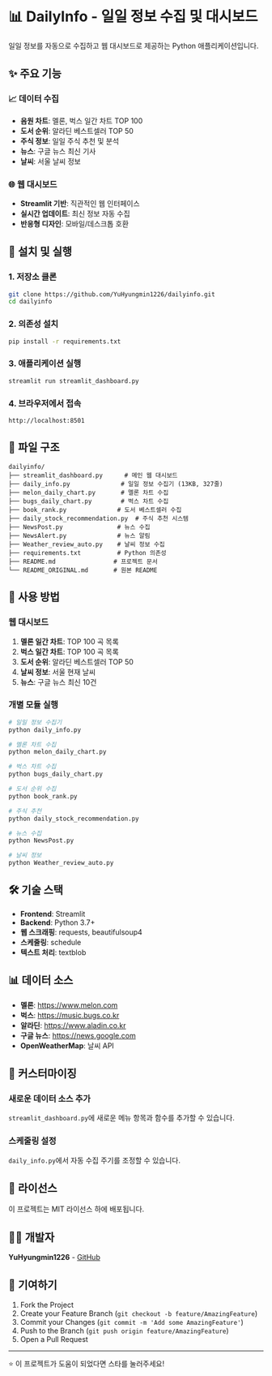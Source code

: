 # 📊 DailyInfo - 일일 정보 수집 및 대시보드

일일 정보를 자동으로 수집하고 웹 대시보드로 제공하는 Python 애플리케이션입니다.

## ✨ 주요 기능

### 📈 데이터 수집
- **음원 차트**: 멜론, 벅스 일간 차트 TOP 100
- **도서 순위**: 알라딘 베스트셀러 TOP 50
- **주식 정보**: 일일 주식 추천 및 분석
- **뉴스**: 구글 뉴스 최신 기사
- **날씨**: 서울 날씨 정보

### 🌐 웹 대시보드
- **Streamlit 기반**: 직관적인 웹 인터페이스
- **실시간 업데이트**: 최신 정보 자동 수집
- **반응형 디자인**: 모바일/데스크톱 호환

## 🚀 설치 및 실행

### 1. 저장소 클론
```bash
git clone https://github.com/YuHyungmin1226/dailyinfo.git
cd dailyinfo
```

### 2. 의존성 설치
```bash
pip install -r requirements.txt
```

### 3. 애플리케이션 실행
```bash
streamlit run streamlit_dashboard.py
```

### 4. 브라우저에서 접속
```
http://localhost:8501
```

## 📁 파일 구조

```
dailyinfo/
├── streamlit_dashboard.py      # 메인 웹 대시보드
├── daily_info.py              # 일일 정보 수집기 (13KB, 327줄)
├── melon_daily_chart.py       # 멜론 차트 수집
├── bugs_daily_chart.py        # 벅스 차트 수집
├── book_rank.py              # 도서 베스트셀러 수집
├── daily_stock_recommendation.py  # 주식 추천 시스템
├── NewsPost.py               # 뉴스 수집
├── NewsAlert.py              # 뉴스 알림
├── Weather_review_auto.py    # 날씨 정보 수집
├── requirements.txt          # Python 의존성
├── README.md                # 프로젝트 문서
└── README_ORIGINAL.md       # 원본 README
```

## 🎯 사용 방법

### 웹 대시보드
1. **멜론 일간 차트**: TOP 100 곡 목록
2. **벅스 일간 차트**: TOP 100 곡 목록
3. **도서 순위**: 알라딘 베스트셀러 TOP 50
4. **날씨 정보**: 서울 현재 날씨
5. **뉴스**: 구글 뉴스 최신 10건

### 개별 모듈 실행
```bash
# 일일 정보 수집기
python daily_info.py

# 멜론 차트 수집
python melon_daily_chart.py

# 벅스 차트 수집
python bugs_daily_chart.py

# 도서 순위 수집
python book_rank.py

# 주식 추천
python daily_stock_recommendation.py

# 뉴스 수집
python NewsPost.py

# 날씨 정보
python Weather_review_auto.py
```

## 🛠️ 기술 스택

- **Frontend**: Streamlit
- **Backend**: Python 3.7+
- **웹 스크래핑**: requests, beautifulsoup4
- **스케줄링**: schedule
- **텍스트 처리**: textblob

## 📊 데이터 소스

- **멜론**: https://www.melon.com
- **벅스**: https://music.bugs.co.kr
- **알라딘**: https://www.aladin.co.kr
- **구글 뉴스**: https://news.google.com
- **OpenWeatherMap**: 날씨 API

## 🔧 커스터마이징

### 새로운 데이터 소스 추가
`streamlit_dashboard.py`에 새로운 메뉴 항목과 함수를 추가할 수 있습니다.

### 스케줄링 설정
`daily_info.py`에서 자동 수집 주기를 조정할 수 있습니다.

## 📄 라이선스

이 프로젝트는 MIT 라이선스 하에 배포됩니다.

## 👨‍💻 개발자

**YuHyungmin1226** - [GitHub](https://github.com/YuHyungmin1226)

## 🤝 기여하기

1. Fork the Project
2. Create your Feature Branch (`git checkout -b feature/AmazingFeature`)
3. Commit your Changes (`git commit -m 'Add some AmazingFeature'`)
4. Push to the Branch (`git push origin feature/AmazingFeature`)
5. Open a Pull Request

---

⭐ 이 프로젝트가 도움이 되었다면 스타를 눌러주세요! 